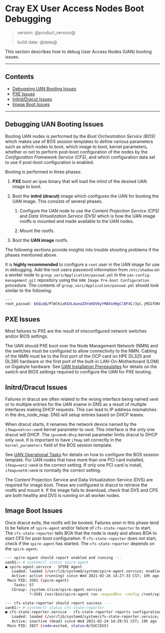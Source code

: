 # Cray EX User Access Nodes Boot Debugging

> version: @product_version@
>
> build date: @date@

This section describes how to debug User Access Nodes (UAN) booting issues.

---

## Contents

* [Debugging UAN Booting Issues](#overview)
* [PXE Issues](#pxe)
* [Initrd/Dracut Issues](#dracut)
* [Image Boot Issues](#image_boot)

---

<a name="overview"></a>
## Debugging UAN Booting Issues

Booting UAN nodes is performed by the *Boot Orchestration Service (BOS)* which makes use of BOS session
templates to define various parameters such as which nodes to boot, which image to boot, kernel parameters,
whether or not to perform post-boot configuration of the nodes by the *Configuration Framework Service (CFS)*,
and which configuration data set to use if post-boot configuration is enabled.

Booting is performed in three phases:

1. **PXE** boot an ipxe binary that will load the initrd of the desired UAN image to boot.

1. Boot the **initrd (dracut)** image which configures the UAN for booting the UAN image.  This consists of
several phases.

    1. Configure the UAN node to use the *Content Projection Service (CPS)* and
    *Data Virtualization Service (DVS)* which is how the UAN image rootfs is mounted and made
    available to the UAN nodes.

    1. Mount the rootfs.

1. Boot the **UAN image** rootfs.

The following sections provide insights into trouble shooting problems if the phases mentioned above.

It is **highly recommended** to configure a `root` user in the UAN image for use in debugging.  Add the
root users password information from `/etc/shadow` on a worker node to `group_vars/Application/passwd.yml`
in the `uan-config-management.git` repository using the `UAN Image Pre-boot Configuration` procedure.
The contents of `group_vars/Application/passwd.yml` should look similar to the following:

```bash
---
root_passwd: $6$LmQ/PlWlKixK$VL4ueaZ8YoKOV6yYMA9iH0gCl8F4C/3yC.jMIGfOK6F61h6d.iZ6/QB0NLyex1J7AtOsYvqeycmLj2fQcLjfE1
```

<a name="pxe"></a>
## PXE Issues

Most failures to PXE are the result of misconfigured network switches and/or BIOS settings.

The UAN should PXE boot over the Node Management Network (NMN) and the switches must be configured to allow
connectivity to the NMN.  Cabling of the NMN must be to the first port of the OCP card on HPE DL325 and DL385
hardware or the first port of the built-in LAN-On-Motherboard (LOM) on Gigabyte hardware.  See
[UAN Installation Prerequisites](../prereqs/index.md) for details on the switch and BIOS settings required
to configure the UAN for PXE booting.

<a name="dracut"></a>
## Initrd/Dracut Issues

Failures in dracut are often related to the wrong interface being named `nmn0` or to multiple entries
for the UAN xname in DNS as a result of multiple interfaces making DHCP requests.  This can lead to IP
address mismatches in the dvs_node_map.  DNS will setup entries based on DHCP leases.

When dracut starts, it renames the network device named by the `ifmap=net<x>:nmn0` kernel parameter to `nmn0`.
This interface is the only one dracut will DHCP.  The `ip=nmn0:dhcp` kernel parameter limits dracut to
DHCP only `nmn0`.  It is important to have `ifmap` set correctly in the `kernel_parameters` field of the
BOS session template.

See [UAN Operational Tasks](../operations/index.md) for details on how to configure the BOS session template.
For UAN nodes that have more than one PCI card installed, `ifmap=net2:nmn0` is the correct setting.  If only
one PCI card is install, `ifmap=net0:nmn0` is normally the correct setting.

The Content Projection Service and Data Virtualization Service (DVS) are required for image boot.  These are
configured in dracut to retrieve the rootfs and mount it.  If the image fails to download, check that DVS
and CPS are both healthy and DVS is running on all worker nodes.

<a name="image_boot"></a>
## Image Boot Issues

Once dracut exits, the rootfs will be booted.  Failures seen in this phase tend to be failure of `spire-agent`
and/or failure of `cfs-state-reporter` to start.  The `cfs-state-reporter` tells BOA that the node is ready and
allows BOA to start CFS for post-boot configuration.  If `cfs-state-reporter` does not start, check if the
`spire-agent` has started.  The `cfs-state-reporter` depends on the `spire-agent`.

```bash
--- spire-agant should report enabled and running ---
uan01:~ # systemctl status spire-agent
● spire-agent.service - SPIRE Agent
   Loaded: loaded (/usr/lib/systemd/system/spire-agent.service; enabled; vendor preset: enabled)
   Active: active (running) since Wed 2021-02-24 14:27:33 CST; 19h ago
 Main PID: 3581 (spire-agent)
    Tasks: 57
   CGroup: /system.slice/spire-agent.service
           └─3581 /usr/bin/spire-agent run -expandEnv -config /root/spire/conf/spire-agent.conf

--- cfs-state-reporter should report success ---
uan01:~ # systemctl status cfs-state-reporter
● cfs-state-reporter.service - cfs-state-reporter reports configuration level of the system
   Loaded: loaded (/usr/lib/systemd/system/cfs-state-reporter.service; enabled; vendor preset: enabled)
   Active: inactive (dead) since Wed 2021-02-24 14:29:51 CST; 19h ago
 Main PID: 3827 (code=exited, status=0/SUCCESS)
```
